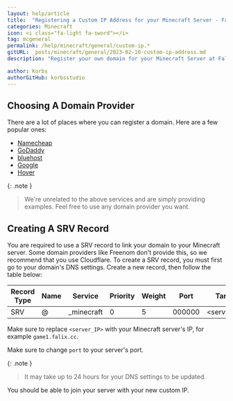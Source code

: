 ```yaml
---
layout: help/article
title:  "Registering a Custom IP Address for your Minecraft Server - Falix"
categories: Minecraft
icon: <i class="fa-light fa-sword"></i>
tag: mcgeneral
permalink: /help/minecraft/general/custom-ip.*
gitURL: _posts/minecraft/general/2023-02-10-custom-ip-address.md
description: "Register your own domain for your Minecraft Server at Falix"

author: Korbs
authorGitHub: korbsstudio
---
```


## Choosing A Domain Provider

There are a lot of places where you can register a domain.
Here are a few popular ones:

* [Namecheap](https://www.namecheap.com/)
* [GoDaddy](https://www.godaddy.com/)
* [bluehost](https://www.bluehost.com/)
* [Google](https://domains.google/)
* [Hover](https://www.hover.com/)

{: .note }
> We're unrelated to the above services and are simply providing examples. Feel free to use any domain provider you want.

## Creating A SRV Record

You are required to use a SRV record to link your domain to your Minecraft server. Some domain providers like Freenom don't provide this, so we recommend that you use Cloudflare.
To create a SRV record, you must first go to your domain's DNS settings. Create a new record, then follow the table below:

| Record Type | Name      | Service      | Priority | Weight | Port   | Target |
| ----------- | --------- | ------------ | -------- | ------ | ------ | ------ |
| SRV         | @         | _minecraft   | 0        | 5      | 000000 | <server_IP> |

Make sure to replace `<server_IP>` with your Minecraft server's IP, for example `game1.falix.cc`.

Make sure to change `port` to your server's port.

{: .note }
> It may take up to 24 hours for your DNS settings to be updated.

You should be able to join your server with your new custom IP.
